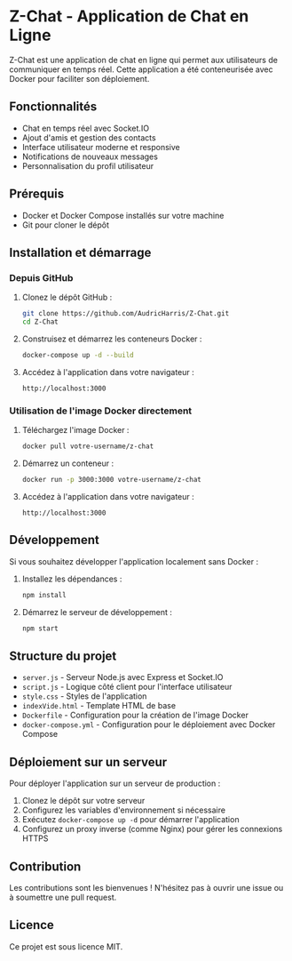 # Z-Chat - Application de Chat en Ligne

Z-Chat est une application de chat en ligne qui permet aux utilisateurs de communiquer en temps réel. Cette application a été conteneurisée avec Docker pour faciliter son déploiement.

## Fonctionnalités

- Chat en temps réel avec Socket.IO
- Ajout d'amis et gestion des contacts
- Interface utilisateur moderne et responsive
- Notifications de nouveaux messages
- Personnalisation du profil utilisateur

## Prérequis

- Docker et Docker Compose installés sur votre machine
- Git pour cloner le dépôt

## Installation et démarrage

### Depuis GitHub

1. Clonez le dépôt GitHub :
   ```bash
   git clone https://github.com/AudricHarris/Z-Chat.git
   cd Z-Chat
   ```

2. Construisez et démarrez les conteneurs Docker :
   ```bash
   docker-compose up -d --build
   ```

3. Accédez à l'application dans votre navigateur :
   ```
   http://localhost:3000
   ```

### Utilisation de l'image Docker directement

1. Téléchargez l'image Docker :
   ```bash
   docker pull votre-username/z-chat
   ```

2. Démarrez un conteneur :
   ```bash
   docker run -p 3000:3000 votre-username/z-chat
   ```

3. Accédez à l'application dans votre navigateur :
   ```
   http://localhost:3000
   ```

## Développement

Si vous souhaitez développer l'application localement sans Docker :

1. Installez les dépendances :
   ```bash
   npm install
   ```

2. Démarrez le serveur de développement :
   ```bash
   npm start
   ```

## Structure du projet

- `server.js` - Serveur Node.js avec Express et Socket.IO
- `script.js` - Logique côté client pour l'interface utilisateur
- `style.css` - Styles de l'application
- `indexVide.html` - Template HTML de base
- `Dockerfile` - Configuration pour la création de l'image Docker
- `docker-compose.yml` - Configuration pour le déploiement avec Docker Compose

## Déploiement sur un serveur

Pour déployer l'application sur un serveur de production :

1. Clonez le dépôt sur votre serveur
2. Configurez les variables d'environnement si nécessaire
3. Exécutez `docker-compose up -d` pour démarrer l'application
4. Configurez un proxy inverse (comme Nginx) pour gérer les connexions HTTPS

## Contribution

Les contributions sont les bienvenues ! N'hésitez pas à ouvrir une issue ou à soumettre une pull request.

## Licence

Ce projet est sous licence MIT.
